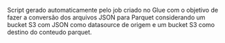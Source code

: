 Script gerado automaticamente pelo job criado no Glue com o objetivo de fazer a conversão dos arquivos JSON para Parquet considerando um bucket S3 com JSON como datasource de origem e um bucket S3 como destino do conteudo parquet.